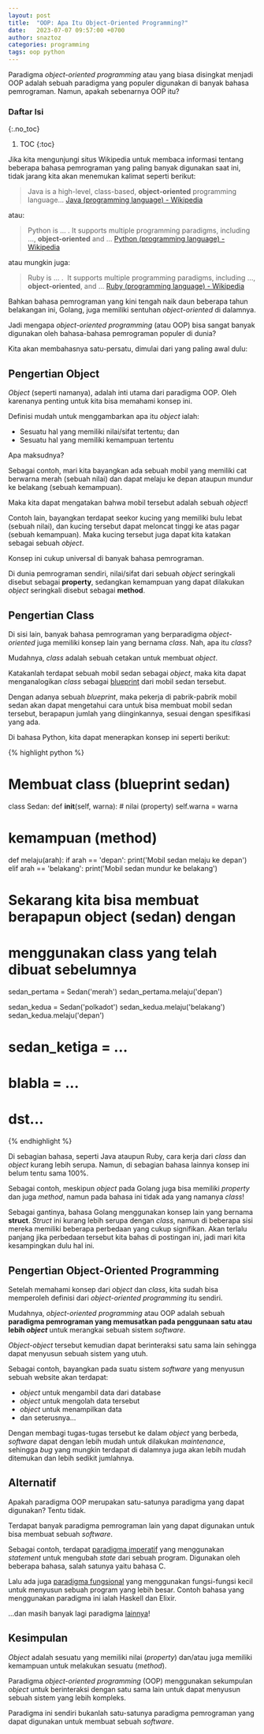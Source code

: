 ```yaml
---
layout: post
title:  "OOP: Apa Itu Object-Oriented Programming?"
date:   2023-07-07 09:57:00 +0700
author: snaztoz
categories: programming
tags: oop python
---
```


Paradigma *object-oriented programming* atau yang biasa disingkat menjadi OOP adalah sebuah paradigma yang populer digunakan di banyak bahasa pemrograman. Namun, apakah sebenarnya OOP itu?

### Daftar Isi
{:.no_toc}

1. TOC
{:toc}

Jika kita mengunjungi situs Wikipedia untuk membaca informasi tentang beberapa bahasa pemrograman yang paling banyak digunakan saat ini, tidak jarang kita akan menemukan kalimat seperti berikut:

> Java is a high-level, class-based, **object-oriented** programming language... [Java (programming language) - Wikipedia](https://en.wikipedia.org/wiki/Java_(programming_language))

atau:

> Python is ... . It supports multiple programming paradigms, including ..., **object-oriented** and ... [Python (programming language) - Wikipedia](https://en.wikipedia.org/wiki/Python_(programming_language))

atau mungkin juga:

> Ruby is ... .  It supports multiple programming paradigms, including ..., **object-oriented**, and ... [Ruby (programming language) - Wikipedia](https://en.wikipedia.org/wiki/Ruby_(programming_language))

Bahkan bahasa pemrograman yang kini tengah naik daun beberapa tahun belakangan ini, Golang, juga memiliki sentuhan *object-oriented* di dalamnya.

Jadi mengapa *object-oriented programming* (atau OOP) bisa sangat banyak digunakan oleh bahasa-bahasa pemrograman populer di dunia?

Kita akan membahasnya satu-persatu, dimulai dari yang paling awal dulu:

## Pengertian Object

*Object* (seperti namanya), adalah inti utama dari paradigma OOP. Oleh karenanya penting untuk kita bisa memahami konsep ini.

Definisi mudah untuk menggambarkan apa itu *object* ialah:
* Sesuatu hal yang memiliki nilai/sifat tertentu; dan
* Sesuatu hal yang memiliki kemampuan tertentu

Apa maksudnya?

Sebagai contoh, mari kita bayangkan ada sebuah mobil yang memiliki cat berwarna merah (sebuah nilai) dan dapat melaju ke depan ataupun mundur ke belakang (sebuah kemampuan).

Maka kita dapat mengatakan bahwa mobil tersebut adalah sebuah *object*!

Contoh lain, bayangkan terdapat seekor kucing yang memiliki bulu lebat (sebuah nilai), dan kucing tersebut dapat meloncat tinggi ke atas pagar (sebuah kemampuan). Maka kucing tersebut juga dapat kita katakan sebagai sebuah *object*.

Konsep ini cukup universal di banyak bahasa pemrograman.

Di dunia pemrograman sendiri, nilai/sifat dari sebuah *object* seringkali disebut sebagai **property**, sedangkan kemampuan yang dapat dilakukan *object* seringkali disebut sebagai **method**.

## Pengertian Class

Di sisi lain, banyak bahasa pemrograman yang berparadigma *object-oriented* juga memiliki konsep lain yang bernama *class*. Nah, apa itu *class*?

Mudahnya, *class* adalah sebuah cetakan untuk membuat *object*.

Katakanlah terdapat sebuah mobil sedan sebagai *object*, maka kita dapat menganalogikan *class* sebagai [blueprint](https://en.wikipedia.org/wiki/Blueprint) dari mobil sedan tersebut.

Dengan adanya sebuah *blueprint*, maka pekerja di pabrik-pabrik mobil sedan akan dapat mengetahui cara untuk bisa membuat mobil sedan tersebut, berapapun jumlah yang diinginkannya, sesuai dengan spesifikasi yang ada.

Di bahasa Python, kita dapat menerapkan konsep ini seperti berikut:

{% highlight python %}
# Membuat class (blueprint sedan)
class Sedan:
  def __init__(self, warna):
    # nilai (property)
    self.warna = warna

  # kemampuan (method)
  def melaju(arah):
    if arah == 'depan':
      print('Mobil sedan melaju ke depan')
    elif arah == 'belakang':
      print('Mobil sedan mundur ke belakang')


# Sekarang kita bisa membuat berapapun object (sedan) dengan
# menggunakan class yang telah dibuat sebelumnya
sedan_pertama = Sedan('merah')
sedan_pertama.melaju('depan')

sedan_kedua = Sedan('polkadot')
sedan_kedua.melaju('belakang')
sedan_kedua.melaju('depan')

# sedan_ketiga = ...
# blabla = ...
# dst...
{% endhighlight %}

Di sebagian bahasa, seperti Java ataupun Ruby, cara kerja dari *class* dan *object* kurang lebih serupa. Namun, di sebagian bahasa lainnya konsep ini belum tentu sama 100%.

Sebagai contoh, meskipun *object* pada Golang juga bisa memiliki *property* dan juga *method*, namun pada bahasa ini tidak ada yang namanya *class*!

Sebagai gantinya, bahasa Golang menggunakan konsep lain yang bernama **struct**. *Struct* ini kurang lebih serupa dengan *class*, namun di beberapa sisi mereka memiliki beberapa perbedaan yang cukup signifikan. Akan terlalu panjang jika perbedaan tersebut kita bahas di postingan ini, jadi mari kita kesampingkan dulu hal ini.

## Pengertian Object-Oriented Programming

Setelah memahami konsep dari *object* dan *class*, kita sudah bisa memperoleh definisi dari *object-oriented programming* itu sendiri.

Mudahnya, *object-oriented programming* atau OOP adalah sebuah **paradigma pemrograman yang memusatkan pada penggunaan satu atau lebih *object*** untuk merangkai sebuah sistem *software*.

*Object-object* tersebut kemudian dapat berinteraksi satu sama lain sehingga dapat menyusun sebuah sistem yang utuh.

Sebagai contoh, bayangkan pada suatu sistem *software* yang menyusun sebuah website akan terdapat:
* *object* untuk mengambil data dari database
* *object* untuk mengolah data tersebut
* *object* untuk menampilkan data
* dan seterusnya...

Dengan membagi tugas-tugas tersebut ke dalam *object* yang berbeda, *software* dapat dengan lebih mudah untuk dilakukan *maintenance*, sehingga *bug* yang mungkin terdapat di dalamnya juga akan lebih mudah ditemukan dan lebih sedikit jumlahnya.

## Alternatif

Apakah paradigma OOP merupakan satu-satunya paradigma yang dapat digunakan? Tentu tidak.

Terdapat banyak paradigma pemrograman lain yang dapat digunakan untuk bisa membuat sebuah *software*.

Sebagai contoh, terdapat [paradigma imperatif](https://en.wikipedia.org/wiki/Imperative_programming) yang menggunakan *statement* untuk mengubah *state* dari sebuah program. Digunakan oleh beberapa bahasa, salah satunya yaitu bahasa C.

Lalu ada juga [paradigma fungsional](https://en.wikipedia.org/wiki/Functional_programming) yang menggunakan fungsi-fungsi kecil untuk menyusun sebuah program yang lebih besar. Contoh bahasa yang menggunakan paradigma ini ialah Haskell dan Elixir.

...dan masih banyak lagi paradigma [lainnya](https://en.wikipedia.org/wiki/Programming_paradigm)!

## Kesimpulan

*Object* adalah sesuatu yang memiliki nilai (*property*) dan/atau juga memiliki kemampuan untuk melakukan sesuatu (*method*).

Paradigma *object-oriented programming* (OOP) menggunakan sekumpulan *object* untuk berinteraksi dengan satu sama lain untuk dapat menyusun sebuah sistem yang lebih kompleks.

Paradigma ini sendiri bukanlah satu-satunya paradigma pemrograman yang dapat digunakan untuk membuat sebuah *software*.
